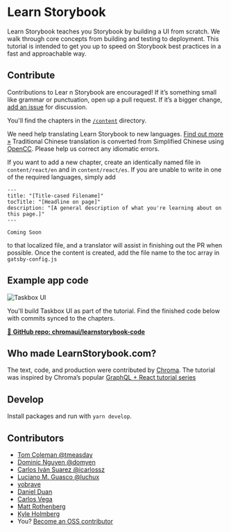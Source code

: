 # Learn Storybook

Learn Storybook teaches you Storybook by building a UI from scratch. We walk through core concepts from building and testing to deployment. This tutorial is intended to get you up to speed on Storybook best practices in a fast and approachable way.

## Contribute

Contributions to Lear
n Storybook are encouraged! If it’s something small like grammar or punctuation, open up a pull request. If it’s a bigger change, [add an issue](https://github.com/chromaui/learnstorybook.com/issues) for discussion.

You'll find the chapters in the [`/content`](https://github.com/chromaui/learnstorybook.com/tree/master/content) directory.

We need help translating Learn Storybook to new languages. [Find out more »](https://github.com/chromaui/learnstorybook.com/issues/3)
Traditional Chinese translation is converted from Simplified Chinese using [OpenCC](https://github.com/BYVoid/OpenCC). Please help us correct any idiomatic errors.

If you want to add a new chapter, create an identically named file in `content/react/en` and in `content/react/es`. If you are unable to write in one of the required languages, simply add

```
---
title: "[Title-cased Filename]"
tocTitle: "[Headline on page]"
description: "[A general description of what you're learning about on this page.]"
---

Coming Soon
```

to that localized file, and a translator will assist in finishing out the PR when possible. Once the content is created, add the file name to the toc array in `gatsby-config.js`

## Example app code

![Taskbox UI](https://raw.githubusercontent.com/chromaui/learnstorybook.com/master/static/ss-browserchrome-taskbox-learnstorybook.png)

You'll build Taskbox UI as part of the tutorial. Find the finished code below with commits synced to the chapters.

[📕 **GitHub repo: chromaui/learnstorybook-code**](https://github.com/chromaui/learnstorybook-code)

## Who made LearnStorybook.com?

The text, code, and production were contributed by [Chroma](http://blog.hichroma.com/). The tutorial was inspired by Chroma’s popular [GraphQL + React tutorial series](https://blog.hichroma.com/graphql-react-tutorial-part-1-6-d0691af25858)

## Develop

Install packages and run with `yarn develop`.

## Contributors

* [Tom Coleman @tmeasday](https://twitter.com/tmeasday)
* [Dominic Nguyen @domyen](https://twitter.com/domyen)
* [Carlos Iván Suarez @icarlossz](https://twitter.com/icarlossz)
* [Luciano M. Guasco @luchux](https://twitter.com/luchux)
* [yobrave](https://github.com/chinanf-boy)
* [Daniel Duan](https://twitter.com/danduan)
* [Carlos Vega](https://twitter.com/__el_Negro)
* [Matt Rothenberg](https://twitter.com/mattrothenberg)
* [Kyle Holmberg](https://twitter.com/kylemh_)
* You? [Become an OSS contributor](https://www.learnstorybook.com/contribute/)
